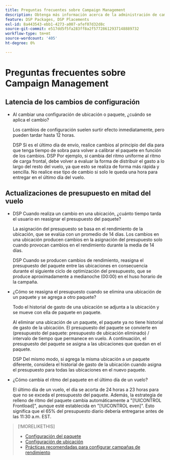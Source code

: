 ```yaml
---
title: Preguntas frecuentes sobre Campaign Management
description: Obtenga más información acerca de la administración de campañas, incluido el período de latencia de los cambios y lo que sucede cuando se realizan cambios de presupuesto durante un vuelo.
feature: DSP Packages, DSP Placements
exl-id: 8a443543-ebb1-4273-a007-afef07d32d8c
source-git-commit: e517dd5f5fa283ff8a2f57728612937148889732
workflow-type: tm+mt
source-wordcount: '405'
ht-degree: 0%

---
```


# Preguntas frecuentes sobre Campaign Management

<!-- Most of this information should be moved into the relevant topics (especially editing topics). -->

## Latencia de los cambios de configuración

* Al cambiar una configuración de ubicación o paquete, ¿cuándo se aplica el cambio?

  Los cambios de configuración suelen surtir efecto inmediatamente, pero pueden tardar hasta 12 horas.

  DSP Si es el último día de envío, realice cambios al principio del día para que tenga tiempo de sobra para volver a calibrar el paquete en función de los cambios. DSP Por ejemplo, si cambia del ritmo uniforme al ritmo de carga frontal, debe volver a evaluar la forma de distribuir el gasto a lo largo del resto del vuelo, ya que esto se realiza de forma más rápida y sencilla. No realice ese tipo de cambio si solo le queda una hora para entregar en el último día del vuelo.

## Actualizaciones de presupuesto en mitad del vuelo

* DSP Cuando realiza un cambio en una ubicación, ¿cuánto tiempo tarda el usuario en reasignar el presupuesto del paquete?

  La asignación del presupuesto se basa en el rendimiento de la ubicación, que se evalúa con un promedio de 14 días. Los cambios en una ubicación producen cambios en la asignación del presupuesto solo cuando provocan cambios en el rendimiento durante la media de 14 días.

  DSP Cuando se producen cambios de rendimiento, reasigna el presupuesto del paquete entre las ubicaciones en consecuencia durante el siguiente ciclo de optimización del presupuesto, que se produce aproximadamente a medianoche (00:00) en el huso horario de la campaña.

* ¿Cómo se reasigna el presupuesto cuando se elimina una ubicación de un paquete y se agrega a otro paquete?

  Todo el historial de gasto de una ubicación se adjunta a la ubicación y se mueve con ella de paquete en paquete.

  Al eliminar una ubicación de un paquete, el paquete ya no tiene historial de gasto de la ubicación. El presupuesto del paquete se convierte en (presupuesto del paquete: presupuesto de ubicación eliminado) / intervalo de tiempo que permanece en vuelo. A continuación, el presupuesto del paquete se asigna a las ubicaciones que quedan en el paquete.

  DSP Del mismo modo, si agrega la misma ubicación a un paquete diferente, considera el historial de gasto de la ubicación cuando asigna el presupuesto para todas las ubicaciones en el nuevo paquete.

* ¿Cómo cambia el ritmo del paquete en el último día de un vuelo?

  El último día de un vuelo, el día se acorta de 24 horas a 23 horas para que no se exceda el presupuesto del paquete. Además, la estrategia de relleno de ritmo del paquete cambia automáticamente a &quot;[!UICONTROL Frontload]&quot;, aunque esté establecida en &quot;[!UICONTROL even]&quot;. Esto significa que el 65% del presupuesto diario debería entregarse antes de las 11:30 a.m. EST.

>[!MORELIKETHIS]
>
>* [Configuración del paquete](/help/dsp/campaign-management/packages/package-settings.md)
>* [Configuración de ubicación](/help/dsp/campaign-management/placements/placement-settings.md)
>* [Prácticas recomendadas para configurar campañas de rendimiento](/help/dsp/optimization/campaign-best-practices-performance.md)
